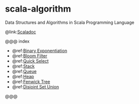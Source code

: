 # scala-algorithm

Data Structures and Algorithms in Scala Programming Language

@link:[Scaladoc](api/index.html)

@@@ index

* @ref:[Binary Exponentiation](binexp.md)
* @ref:[Bloom Filter](bloom-filter.md)
* @ref:[Quick Select](quick-select.md)
* @ref:[Stack](stack.md)
* @ref:[Queue](queue.md)
* @ref:[Heap](heap.md)
* @ref:[Fenwick Tree](fenwick.md)
* @ref:[Disjoint Set Union](dsu.md)

@@@
